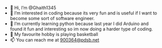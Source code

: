 - 👋 Hi, I’m @Ghaith1345
- 👀 I’m interested in coding because its very fun and is useful if I want to become some sort of software engineer.
- 🌱 I’m currently learning python because last year I did Arduino and found it fun and interesting so im now doing a harder type of coding.
- 💞️ My favourite hobby is playing basketball
- 📫 You can reach me at 900364@pdsb.net
